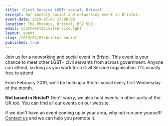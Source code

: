 ```yaml
---
title: 'Civil Service LGBT+ social, Bristol'
excerpt: Our monthly social and networking event in Bristol.
event-date: 2019-07-03 17:00:00
location: The Phoenix, Bristol, BS2 9DB
email: southwest@civilservice.lgbt
layout: event
slug: /2019/07/03/bristol-social
published: true
---
```

Join us for a networking and social event in Bristol. This event is your chance to meet other LGBT+ civil servants from across government. Anyone can attend, so long as you work for a Civil Service organisation. It's usually free to attend.

From February 2019, we'll be holding a Bristol social every first Wednesday of the month.

**Not based in Bristol?** Don't worry, we also hold events in other parts of the UK too. You can find all our events on our website.

If we don't have an event coming up in your area, why not run one yourself! [Contact us](/about/contact-us/) and we can help you promote it.
